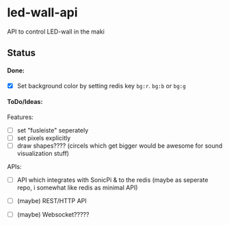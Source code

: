 # led-wall-api
API to control LED-wall in the maki


## Status

#### Done:

- [x] Set background color by setting redis key `bg:r`. `bg:b` or `bg:g`

#### ToDo/Ideas:

Features:
- [ ] set "fusleiste" seperately
- [ ] set pixels explicitly
- [ ] draw shapes???? (circels which get bigger would be awesome for sound visualization stuff)

APIs:
- [ ] API which integrates with SonicPi & to the redis (maybe as seperate repo, i somewhat like redis as minimal API)
- [ ] (maybe) REST/HTTP API
- [ ] (maybe) Websocket?????


